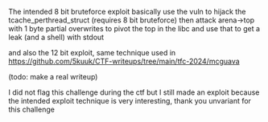 The intended 8 bit bruteforce exploit
basically use the vuln to hijack the tcache_perthread_struct (requires 8 bit bruteforce)
then attack arena->top with 1 byte partial overwrites to pivot the top in the libc and use that to get a leak (and a shell) with stdout

and also the 12 bit exploit, same technique used in https://github.com/5kuuk/CTF-writeups/tree/main/tfc-2024/mcguava

(todo: make a real writeup)

I did not flag this challenge during the ctf but I still made an exploit because the intended exploit technique is very interesting, thank you unvariant for this challenge